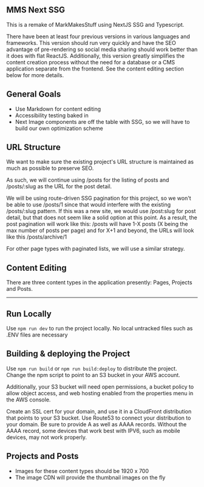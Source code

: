 ## MMS Next SSG

This is a remake of MarkMakesStuff using NextJS SSG and Typescript.

There have been at least four previous versions in various languages and frameworks.
This version should run very quickly and have the SEO advantage of pre-rendering so social media sharing should work better than it does with flat ReactJS. Additionally, this version greatly simplifies the content creation process without the need for a database or a CMS application separate from the frontend. See the content editing section below for more details.

## General Goals

- Use Markdown for content editing
- Accessibility testing baked in
- Next Image components are off the table with SSG, so we will have to build our own optimization scheme

## URL Structure

We want to make sure the existing project's URL structure is maintained as much as possible to preserve SEO.

As such, we will continue using /posts for the listing of posts and /posts/:slug as the URL for the post detail.

We will be using route-driven SSG pagination for this project, so we won't be able to use /posts/1 since that would interfere with the existing /posts/:slug pattern. If this was a new site, we would use /post:slug for post detail, but that does not seem like a solid option at this point. As a result, the post pagination will work like this: /posts will have 1-X posts (X being the max number of posts per page) and for X+1 and beyond, the URLs will look like this /posts/archive/1

For other page types with paginated lists, we will use a similar strategy.

## Content Editing

There are three content types in the application presently: Pages, Projects and Posts.

---

## Run Locally

Use `npm run dev` to run the project locally. No local untracked files such as .ENV files are necessary

## Building & deploying the Project

Use `npm run build` or `npm run build:deploy` to distribute the project. Change the npm script to point to an S3 bucket in your AWS account.

Additionally, your S3 bucket will need open permissions, a bucket policy to allow object access, and web hosting enabled from the properties menu in the AWS console.

Create an SSL cert for your domain, and use it in a CloudFront distribution that points to your S3 bucket. Use Route53 to connect your distribution to your domain. Be sure to provide A as well as AAAA records. Without the AAAA record, some devices that work best with IPV6, such as mobile devices, may not work properly.

## Projects and Posts

- Images for these content types should be 1920 x 700
- The image CDN will provide the thumbnail images on the fly
